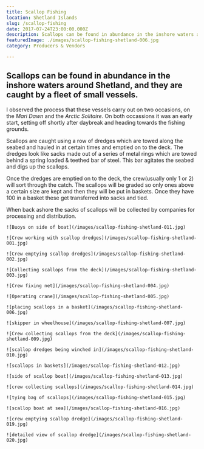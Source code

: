 ```yaml
---
title: Scallop Fishing
location: Shetland Islands
slug: /scallop-fishing
date: 2017-07-24T23:00:00.000Z
description: Scallops can be found in abundance in the inshore waters around Shetland, and they are caught by a fleet of small vessels.
featuredImage: ./images/scallop-fishing-shetland-006.jpg
category: Producers & Vendors

---
```


## Scallops can be found in abundance in the inshore waters around Shetland, and they are caught by a fleet of small vessels.

I observed the process that these vessels carry out on two occasions, on the *Mari Dawn* and the *Arctic Solitaire*.  On both occassions it was an early start, setting off shortly after daybreak and heading towards the fishing grounds.  

Scallops are caught using a row of dredges which are towed along the seabed and hauled in at certain times and emptied on to the deck.  The dredges look like sacks made out of a series of metal rings which are towed behind a spring loaded & teethed bar of steel.  This bar agitates the seabed and digs up the scallops.

Once the dredges are emptied on to the deck, the crew(usually only 1 or 2) will sort through the catch.  The scallops will be graded so only ones above a certain size are kept and then they will be put in baskets.  Once they have 100 in a basket these get transferred into sacks and tied.

When back ashore the sacks of scallops will be collected by companies for processing and distribution.

```grid|2
![Buoys on side of boat](/images/scallop-fishing-shetland-011.jpg)

![Crew working with scallop dredges](/images/scallop-fishing-shetland-001.jpg)
```

```grid|1
![Crew emptying scallop dredges](/images/scallop-fishing-shetland-002.jpg)
```

```grid|2
![Collecting scallops from the deck](/images/scallop-fishing-shetland-003.jpg)

![Crew fixing net](/images/scallop-fishing-shetland-004.jpg)
```

```grid|2
![Operating crane](/images/scallop-fishing-shetland-005.jpg)

![placing scallops in a basket](/images/scallop-fishing-shetland-006.jpg)
```

```grid|2
![skipper in wheelhouse](/images/scallop-fishing-shetland-007.jpg)

![Crew collecting scallops from the deck](/images/scallop-fishing-shetland-009.jpg)
```

```grid|1
![scallop dredges being winched in](/images/scallop-fishing-shetland-010.jpg)
```

```grid|1
![scallops in baskets](/images/scallop-fishing-shetland-012.jpg)
```

```grid|1
![side of scallop boat](/images/scallop-fishing-shetland-013.jpg)
```

```grid|2
![crew collecting scallops](/images/scallop-fishing-shetland-014.jpg)

![tying bag of scallops](/images/scallop-fishing-shetland-015.jpg)
```

```grid|2
![scallop boat at sea](/images/scallop-fishing-shetland-016.jpg)

![crew emptying scallop dredge](/images/scallop-fishing-shetland-019.jpg)
```

```grid|1
![detailed view of scallop dredge](/images/scallop-fishing-shetland-020.jpg)
```